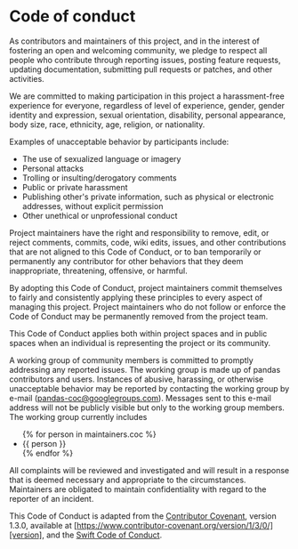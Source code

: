 # Code of conduct

As contributors and maintainers of this project, and in the interest of
fostering an open and welcoming community, we pledge to respect all people who
contribute through reporting issues, posting feature requests, updating
documentation, submitting pull requests or patches, and other activities.

We are committed to making participation in this project a harassment-free
experience for everyone, regardless of level of experience, gender, gender
identity and expression, sexual orientation, disability, personal appearance,
body size, race, ethnicity, age, religion, or nationality.

Examples of unacceptable behavior by participants include:

* The use of sexualized language or imagery
* Personal attacks
* Trolling or insulting/derogatory comments
* Public or private harassment
* Publishing other's private information, such as physical or electronic
  addresses, without explicit permission
* Other unethical or unprofessional conduct

Project maintainers have the right and responsibility to remove, edit, or
reject comments, commits, code, wiki edits, issues, and other contributions
that are not aligned to this Code of Conduct, or to ban temporarily or
permanently any contributor for other behaviors that they deem inappropriate,
threatening, offensive, or harmful.

By adopting this Code of Conduct, project maintainers commit themselves to
fairly and consistently applying these principles to every aspect of managing
this project. Project maintainers who do not follow or enforce the Code of
Conduct may be permanently removed from the project team.

This Code of Conduct applies both within project spaces and in public spaces
when an individual is representing the project or its community.

A working group of community members is committed to promptly addressing any
reported issues. The working group is made up of pandas contributors and users.
Instances of abusive, harassing, or otherwise unacceptable behavior may be
reported by contacting the working group by e-mail (pandas-coc@googlegroups.com).
Messages sent to this e-mail address will not be publicly visible but only to
the working group members. The working group currently includes

<ul>
    {% for person in maintainers.coc %}
    <li>{{ person }}</li>
    {% endfor %}
</ul>

All complaints will be reviewed and investigated and will result in a response
that is deemed necessary and appropriate to the circumstances. Maintainers are
obligated to maintain confidentiality with regard to the reporter of an
incident.

This Code of Conduct is adapted from the [Contributor Covenant][homepage],
version 1.3.0, available at
[https://www.contributor-covenant.org/version/1/3/0/][version],
and the [Swift Code of Conduct][swift].

[homepage]: https://www.contributor-covenant.org
[version]: https://www.contributor-covenant.org/version/1/3/0/
[swift]: https://swift.org/community/#code-of-conduct

